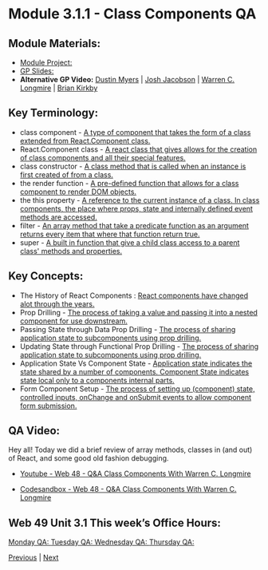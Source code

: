 # Module 3.1.1 - Class Components QA

##  Module Materials:
-   [Module Project: ](https://github.com/BloomInstituteOfTechnology/web-module-project-class-components) 
-   [GP Slides: ](https://docs.google.com/presentation/d/1OVVjER35KhqjXIW-MD_n6hHubpX5_AruuFfv_Yg6Wb0/edit?usp=sharing) 
-   **Alternative GP Video:** [Dustin Myers](https://youtu.be/QCvc9-BklME) | [Josh Jacobson](https://youtu.be/L9KvL8f3Z1A) | [Warren C. Longmire](https://youtu.be/6UOlPRte5DM) | [Brian Kirkby](https://youtu.be/DrAOcO12NhI)

##  Key Terminology:
-   class component - [A type of component that takes the form of a class extended from React.Component class.](https://www.w3schools.com/react/react_components.asp)
-   React.Component class - [A react class that gives allows for the creation of class components and all their special features.](https://reactjs.org/docs/react-component.html)
-   class constructor - [A class method that is called when an instance is first created of from a class.](https://developer.mozilla.org/en-US/docs/Web/JavaScript/Reference/Classes/constructor)
-   the render function - [A pre-defined function that allows for a class component to render DOM objects.](https://reactjs.org/docs/components-and-props.html)
-   the this property - [A reference to the current instance of a class. In class components, the place where props, state and internally defined event methods are accessed.](https://www.w3schools.com/js/js_this.asp)
-   filter - [An array method that take a predicate function as an argument returns every item that where that function return true.](https://www.w3schools.com/jsref/jsref_filter.asp)
-   super - [A built in function that give a child class access to a parent class' methods and properties.](https://developer.mozilla.org/en-US/docs/Web/JavaScript/Reference/Operators/super)

##  Key Concepts:
-   The History of React Components : [React components have changed alot through the years.](https://www.youtube.com/watch?v=Kzeog8yTFaE)
-   Prop Drilling - [The process of taking a value and passing it into a nested component for use downstream.](https://kentcdodds.com/blog/prop-drilling)
-   Passing State through Data Prop Drilling - [The process of sharing application state to subcomponents using prop drilling.](https://www.robinwieruch.de/react-pass-props-to-component#react-props-vs-state)
-   Updating State through Functional Prop Drilling - [The process of sharing application state to subcomponents using prop drilling.](https://www.robinwieruch.de/react-pass-props-to-component#react-props-vs-state)
-   Application State Vs Component State - [Application state indicates the state shared by a number of components. Component State indicates state local only to a components internal parts.](https://teamtreehouse.com/community/what-is-the-difference-between-application-state-and-component-state-in-react)
-   Form Component Setup - [The process of setting up (component) state, controlled inputs, onChange and onSubmit events to allow component form submission.](https://reactjs.org/docs/forms.html)

## QA Video:

Hey all! Today we did a brief review of array methods, classes in (and out) of React, and some good old fashion debugging.

-   [Youtube - Web 48 - Q&A Class Components With Warren C. Longmire](https://lambdaschool.zoom.us/rec/play/Y3WNsPH8zlLr7n3N0lJoU887F6dux2sZKMGcyz_WSYn6tWnmpFiG3qNv2gmNsNE7V5GfD1Nr7LfMgPbk.BnyCSeNumVJMOV8o?continueMode=true&_x_zm_rtaid=yuY0tWgKQVKBiXm-A_2H8A.1635258407149.7a4195056996b57140d3a7cd4cad2f76&_x_zm_rhtaid=266)

-   [Codesandbox - Web 48 - Q&A Class Components With Warren C. Longmire ](https://codesandbox.io/s/quiet-mountain-08rxn?file=/src/App.js) 


##  Web 49 Unit 3.1 This week’s Office Hours:

[Monday QA: ](https://bloomtech.zoom.us/rec/share/GG8XmFWPEzoLzo_rGYXlQOqao9p25QqaILEKznRNiP1x8RveT0ZCNCw-lMt8IPHM.i19Ib7zGA9vgTXRV)
[Tuesday QA: ](https://bloomtech.zoom.us/rec/share/n_pN5vT3RkfhUbT7umAZtTpqV8t1HSJfE9DM4vZkGjhZmPWGD-oZ-SOUsQ0o4ZiP.2EVsEfI7-aISe5Hs)
[Wednesday QA: ](https://bloomtech.zoom.us/rec/share/2cpifDmw5-cmY5Md2CgZBBC1oBoGVGOn2HyrutUFDvc2qSHDYCqGj9kyp7uXMzbp.PSGH0OypCLfl9Uft)
[Thursday QA: ](https://bloomtech.zoom.us/rec/share/KaCRGSZmUS68CFkT5M5ukBCtUQk_Q_YXVFLMp1M4VPGhMcWlVXaUSdkYjx66vTRM.VAKp2A19D1ebdzCs)


[Previous](./Project.md) | [Next](./Understanding.md)